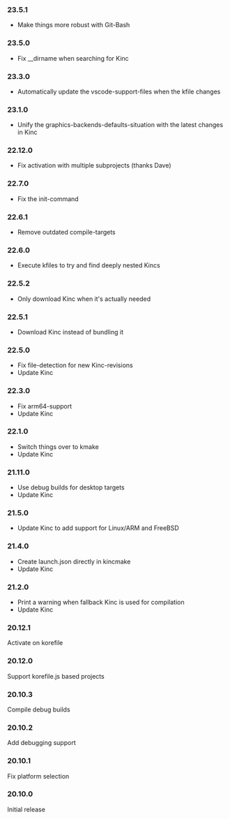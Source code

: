 ### 23.5.1

* Make things more robust with Git-Bash

### 23.5.0

* Fix \_\_dirname when searching for Kinc

### 23.3.0

* Automatically update the vscode-support-files when the kfile changes

### 23.1.0

* Unify the graphics-backends-defaults-situation with the latest changes in Kinc

### 22.12.0

* Fix activation with multiple subprojects (thanks Dave)

### 22.7.0

* Fix the init-command

### 22.6.1

* Remove outdated compile-targets

### 22.6.0

* Execute kfiles to try and find deeply nested Kincs

### 22.5.2

* Only download Kinc when it's actually needed

### 22.5.1

* Download Kinc instead of bundling it

### 22.5.0

* Fix file-detection for new Kinc-revisions
* Update Kinc

### 22.3.0

* Fix arm64-support
* Update Kinc

### 22.1.0

* Switch things over to kmake
* Update Kinc

### 21.11.0

* Use debug builds for desktop targets
* Update Kinc

### 21.5.0

* Update Kinc to add support for Linux/ARM and FreeBSD

### 21.4.0

* Create launch.json directly in kincmake
* Update Kinc

### 21.2.0

* Print a warning when fallback Kinc is used for compilation
* Update Kinc

### 20.12.1

Activate on korefile

### 20.12.0

Support korefile.js based projects

### 20.10.3

Compile debug builds

### 20.10.2

Add debugging support

### 20.10.1

Fix platform selection

### 20.10.0

Initial release
